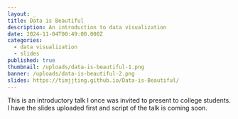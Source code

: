 ```yaml
---
layout: _
title: Data is Beautiful
description: An introduction to data visualization
date: 2024-11-04T00:49:00.000Z
categories:
  - data visualization
  - slides
published: true
thumbnail: /uploads/data-is-beautiful-1.png
banner: /uploads/data-is-beautiful-2.png
slides: https://timjjting.github.io/Data-is-Beautiful/
---
```

This is an introductory talk I once was invited to present to college students. I have the slides uploaded first and script of the talk is coming soon.
